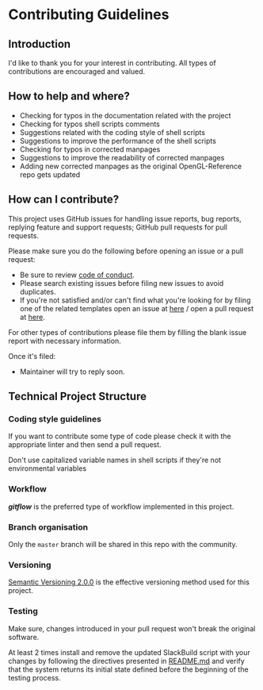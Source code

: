 # Contributing Guidelines

## Introduction

I'd like to thank you for your interest in contributing. All types of contributions
are encouraged and valued.

## How to help and where?

* Checking for typos in the documentation related with the project
* Checking for typos shell scripts comments
* Suggestions related with the coding style of shell scripts
* Suggestions to improve the performance of the shell scripts
* Checking for typos in corrected manpages
* Suggestions to improve the readability of corrected manpages
* Adding new corrected manpages as the original OpenGL-Reference repo gets updated

## How can I contribute?

This project uses GitHub issues for handling issue reports, bug reports, 
replying feature and support requests; GitHub pull requests for pull requests.

Please make sure you do the following before opening an issue or a pull request:

* Be sure to review [code of conduct](./CODE_OF_CONDUCT.md).
* Please search existing issues before filing new issues to avoid duplicates.
* If you're not satisfied and/or can't find what you're looking for by filing one
  of the related templates open an issue at [here](https://github.com/N-Tek/mathML2dtd/issues) / open a pull request at [here](https://github.com/N-Tek/mathML2dtd/pulls).

For other types of contributions please file them by filling the blank issue report
with necessary information.

Once it's filed:

* Maintainer will try to reply soon.

## Technical Project Structure
### Coding style guidelines  
If you want to contribute some type of code please check it with the appropriate
linter and then send a pull request.

Don't use capitalized variable names in shell scripts if they're not environmental
variables

### Workflow  
**_gitflow_** is the preferred type of workflow implemented in this project.

### Branch organisation  
Only the `master` branch will be shared in this repo with the community.

### Versioning  
[Semantic Versioning 2.0.0](https://semver.org) is the effective versioning method
used for this project.

### Testing  
Make sure, changes introduced in your pull request won't break the original software.

At least 2 times install and remove the updated SlackBuild script with your changes
by following the directives presented in [README.md](./README.md) and verify that
the system returns its initial state defined before the beginning of the testing
process.

